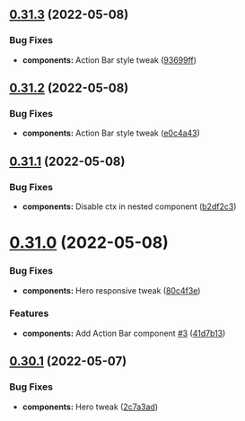 ## [0.31.3](https://github.com/jacecotton/tcds/compare/v0.31.2...v0.31.3) (2022-05-08)


### Bug Fixes

* **components:** Action Bar style tweak ([93699ff](https://github.com/jacecotton/tcds/commit/93699ff5d786d7f24af87820d65906377acccd7a))



## [0.31.2](https://github.com/jacecotton/tcds/compare/v0.31.1...v0.31.2) (2022-05-08)


### Bug Fixes

* **components:** Action Bar style tweak ([e0c4a43](https://github.com/jacecotton/tcds/commit/e0c4a43a95f6e4b486b604028fd4907b39209a41))



## [0.31.1](https://github.com/jacecotton/tcds/compare/v0.31.0...v0.31.1) (2022-05-08)


### Bug Fixes

* **components:** Disable ctx in nested component ([b2df2c3](https://github.com/jacecotton/tcds/commit/b2df2c3d1d3b5292a1d95306d5cda28a53872269))



# [0.31.0](https://github.com/jacecotton/tcds/compare/v0.30.1...v0.31.0) (2022-05-08)


### Bug Fixes

* **components:** Hero responsive tweak ([80c4f3e](https://github.com/jacecotton/tcds/commit/80c4f3e13e3e351ecd5d228a1858b8376c7ff8b9))


### Features

* **components:** Add Action Bar component [#3](https://github.com/jacecotton/tcds/issues/3) ([41d7b13](https://github.com/jacecotton/tcds/commit/41d7b130f5c9d337df2a501c4834a03a8a785bd2))



## [0.30.1](https://github.com/jacecotton/tcds/compare/v0.30.0...v0.30.1) (2022-05-07)


### Bug Fixes

* **components:** Hero tweak ([2c7a3ad](https://github.com/jacecotton/tcds/commit/2c7a3adbbde943196e9eb6977f55ab4b5c37999f))



